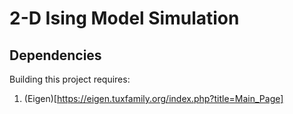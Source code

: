 # 2-D Ising Model Simulation 

## Dependencies

Building this project requires:

1. (Eigen)[https://eigen.tuxfamily.org/index.php?title=Main_Page]
